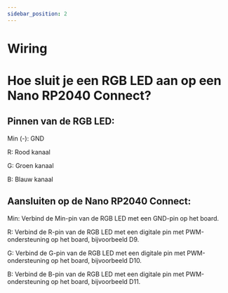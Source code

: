 ```yaml
---
sidebar_position: 2
---
```


# Wiring
# Hoe sluit je een RGB LED aan op een Nano RP2040 Connect?
## Pinnen van de RGB LED:
Min (-): GND

R: Rood kanaal

G: Groen kanaal

B: Blauw kanaal
## Aansluiten op de Nano RP2040 Connect:
Min: Verbind de Min-pin van de RGB LED met een GND-pin op het board.

R: Verbind de R-pin van de RGB LED met een digitale pin met PWM-ondersteuning op het board, bijvoorbeeld D9.

G: Verbind de G-pin van de RGB LED met een digitale pin met PWM-ondersteuning op het board, bijvoorbeeld D10.

B: Verbind de B-pin van de RGB LED met een digitale pin met PWM-ondersteuning op het board, bijvoorbeeld D11.